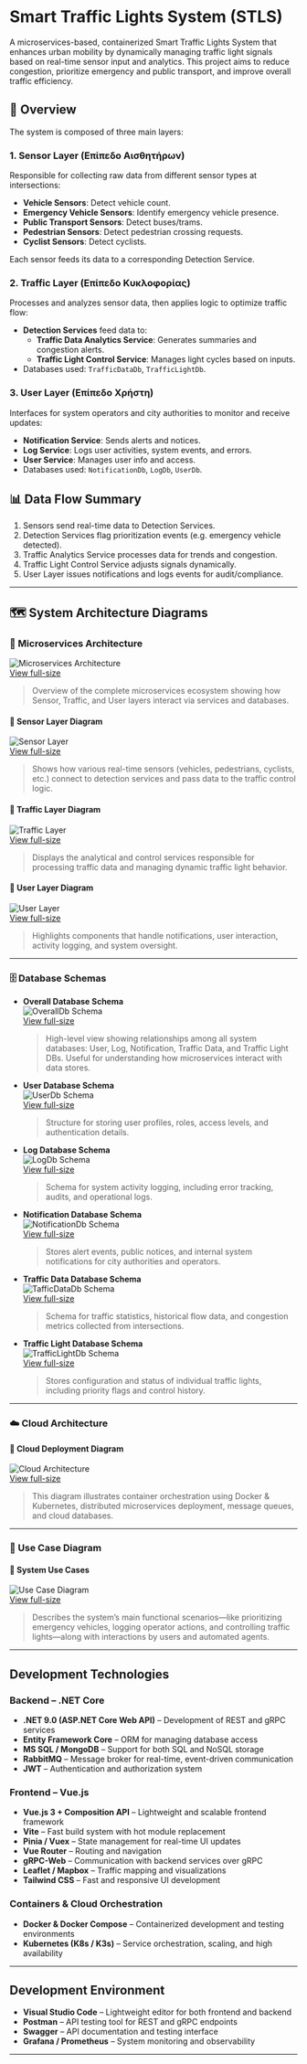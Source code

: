# Smart Traffic Lights System (STLS)

A microservices-based, containerized Smart Traffic Lights System that enhances urban mobility by dynamically managing traffic light signals based on real-time sensor input and analytics. This project aims to reduce congestion, prioritize emergency and public transport, and improve overall traffic efficiency.

## 🚦 Overview

The system is composed of three main layers:

### 1. Sensor Layer (Επίπεδο Αισθητήρων)
Responsible for collecting raw data from different sensor types at intersections:
- **Vehicle Sensors**: Detect vehicle count.
- **Emergency Vehicle Sensors**: Identify emergency vehicle presence.
- **Public Transport Sensors**: Detect buses/trams.
- **Pedestrian Sensors**: Detect pedestrian crossing requests.
- **Cyclist Sensors**: Detect cyclists.

Each sensor feeds its data to a corresponding Detection Service.

### 2. Traffic Layer (Επίπεδο Κυκλοφορίας)
Processes and analyzes sensor data, then applies logic to optimize traffic flow:
- **Detection Services** feed data to:
  - **Traffic Data Analytics Service**: Generates summaries and congestion alerts.
  - **Traffic Light Control Service**: Manages light cycles based on inputs.
- Databases used: `TrafficDataDb`, `TrafficLightDb`.

### 3. User Layer (Επίπεδο Χρήστη)
Interfaces for system operators and city authorities to monitor and receive updates:
- **Notification Service**: Sends alerts and notices.
- **Log Service**: Logs user activities, system events, and errors.
- **User Service**: Manages user info and access.
- Databases used: `NotificationDb`, `LogDb`, `UserDb`.

## 📊 Data Flow Summary

1. Sensors send real-time data to Detection Services.
2. Detection Services flag prioritization events (e.g. emergency vehicle detected).
3. Traffic Analytics Service processes data for trends and congestion.
4. Traffic Light Control Service adjusts signals dynamically.
5. User Layer issues notifications and logs events for audit/compliance.

---

## 🗺️ System Architecture Diagrams

### 🔧 Microservices Architecture  
![Microservices Architecture](diagrams/Microservices/Architecture.png)  
[View full-size](diagrams/Microservices/Architecture.png)  

> Overview of the complete microservices ecosystem showing how Sensor, Traffic, and User layers interact via services and databases.

#### 🧠 Sensor Layer Diagram  
![Sensor Layer](diagrams/Microservices/SensorLayer.png)  
[View full-size](diagrams/Microservices/SensorLayer.png)  

> Shows how various real-time sensors (vehicles, pedestrians, cyclists, etc.) connect to detection services and pass data to the traffic control logic.

#### 🚦 Traffic Layer Diagram  
![Traffic Layer](diagrams/Microservices/TrafficLayer.png)  
[View full-size](diagrams/Microservices/TrafficLayer.png)  

> Displays the analytical and control services responsible for processing traffic data and managing dynamic traffic light behavior.

#### 👥 User Layer Diagram  
![User Layer](diagrams/Microservices/UserLayer.png)  
[View full-size](diagrams/Microservices/UserLayer.png)  

> Highlights components that handle notifications, user interaction, activity logging, and system oversight.

---

### 🗄️ Database Schemas

- **Overall Database Schema**  
  ![OverallDb Schema](diagrams/Databases/Schema.png)  
  [View full-size](diagrams/Databases/Schema.png)  

  > High-level view showing relationships among all system databases: User, Log, Notification, Traffic Data, and Traffic Light DBs. Useful for understanding how microservices interact with data stores.

- **User Database Schema**  
  ![UserDb Schema](diagrams/Databases/UserDb.png)  
  [View full-size](diagrams/Databases/UserDb.png)  

  > Structure for storing user profiles, roles, access levels, and authentication details.

- **Log Database Schema**  
  ![LogDb Schema](diagrams/Databases/LogDb.png)  
  [View full-size](diagrams/Databases/LogDb.png)  

  > Schema for system activity logging, including error tracking, audits, and operational logs.

- **Notification Database Schema**  
  ![NotificationDb Schema](diagrams/Databases/NotificationDb.png)  
  [View full-size](diagrams/Databases/NotificationDb.png)  

  > Stores alert events, public notices, and internal system notifications for city authorities and operators.

- **Traffic Data Database Schema**  
  ![TafficDataDb Schema](diagrams/Databases/TrafficDataDb.png)  
  [View full-size](diagrams/Databases/TrafficDataDb.png)  

  > Schema for traffic statistics, historical flow data, and congestion metrics collected from intersections.

- **Traffic Light Database Schema**  
  ![TrafficLightDb Schema](diagrams/Databases/TrafficLightDb.png)  
  [View full-size](diagrams/Databases/TrafficLightDb.png)  

  > Stores configuration and status of individual traffic lights, including priority flags and control history.

---

### ☁️ Cloud Architecture

#### 🧩 Cloud Deployment Diagram  
![Cloud Architecture](diagrams/Cloud/CloudArchitecture.png)  
[View full-size](diagrams/Cloud/CloudArchitecture.png)  

> This diagram illustrates container orchestration using Docker & Kubernetes, distributed microservices deployment, message queues, and cloud databases.

---

### 📘 Use Case Diagram

#### 🎯 System Use Cases  
![Use Case Diagram](diagrams/UseCases/UseCases.png)  
[View full-size](diagrams/UseCases/UseCases.png)  

> Describes the system’s main functional scenarios—like prioritizing emergency vehicles, logging operator actions, and controlling traffic lights—along with interactions by users and automated agents.

---

## Development Technologies

### Backend – .NET Core

- **.NET 9.0 (ASP.NET Core Web API)** – Development of REST and gRPC services
- **Entity Framework Core** – ORM for managing database access
- **MS SQL / MongoDB** – Support for both SQL and NoSQL storage
- **RabbitMQ** – Message broker for real-time, event-driven communication
- **JWT** – Authentication and authorization system

### Frontend – Vue.js

- **Vue.js 3 + Composition API** – Lightweight and scalable frontend framework
- **Vite** – Fast build system with hot module replacement
- **Pinia / Vuex** – State management for real-time UI updates
- **Vue Router** – Routing and navigation
- **gRPC-Web** – Communication with backend services over gRPC
- **Leaflet / Mapbox** – Traffic mapping and visualizations
- **Tailwind CSS** – Fast and responsive UI development

### Containers & Cloud Orchestration

- **Docker & Docker Compose** – Containerized development and testing environments
- **Kubernetes (K8s / K3s)** – Service orchestration, scaling, and high availability

---

## Development Environment

- **Visual Studio Code** – Lightweight editor for both frontend and backend
- **Postman** – API testing tool for REST and gRPC endpoints
- **Swagger** – API documentation and testing interface
- **Grafana / Prometheus** – System monitoring and observability

---